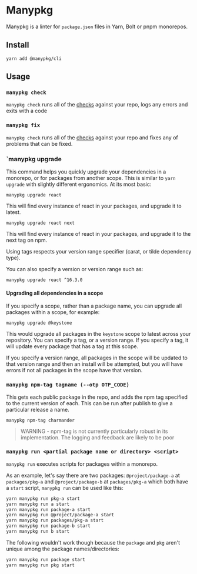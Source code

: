 # Manypkg

Manypkg is a linter for `package.json` files in Yarn, Bolt or pnpm monorepos.

## Install

```
yarn add @manypkg/cli
```

## Usage

### `manypkg check`

`manypkg check` runs all of the [checks](#checks) against your repo, logs any errors and exits with a code

### `manypkg fix`

`manypkg check` runs all of the [checks](#checks) against your repo and fixes any of problems that can be fixed.

### `manypkg upgrade <packageName> <tag or version>

This command helps you quickly upgrade your dependencies in a monorepo, or for packages from another scope. This is similar to `yarn upgrade` with slightly different ergonomics. At its most basic:

`manypkg upgrade react`

This will find every instance of react in your packages, and upgrade it to latest.

`manypkg upgrade react next`

This will find every instance of react in your packages, and upgrade it to the next tag on npm.

Using tags respects your version range specifier (carat, or tilde dependency type).

You can also specify a version or version range such as:

`manypkg upgrade react ^16.3.0`

#### Upgrading all dependencies in a scope

If you specify a scope, rather than a package name, you can upgrade all packages within a scope, for example:

`manypkg upgrade @keystone`

This would upgrade all packages in the `keystone` scope to latest across your repository. You can specify a tag, or a version range. If you specify a tag, it will update every package that has a tag at this scope.

If you specify a version range, all packages in the scope will be updated to that version range and then an install will be attempted, but you will have errors if not all packages in the scope have that version.

### `manypkg npm-tag tagname (--otp OTP_CODE)`

This gets each public package in the repo, and adds the npm tag specified to the current version of each. This can be run after publish to give a particular release a name.

`manypkg npm-tag charmander`

> WARNING - npm-tag is not currently particularly robust in its implementation. The logging and feedback are likely to be poor

### `manypkg run <partial package name or directory> <script>`

`manypkg run` executes scripts for packages within a monorepo.

As an example, let's say there are two packages: `@project/package-a` at `packages/pkg-a` and `@project/package-b` at `packages/pkg-a` which both have a `start` script, `manypkg run` can be used like this:

```bash
yarn manypkg run pkg-a start
yarn manypkg run a start
yarn manypkg run package-a start
yarn manypkg run @project/package-a start
yarn manypkg run packages/pkg-a start
yarn manypkg run package-b start
yarn manypkg run b start
```

The following wouldn't work though because the `package` and `pkg` aren't unique among the package names/directories:

```bash
yarn manypkg run package start
yarn manypkg run pkg start
```
